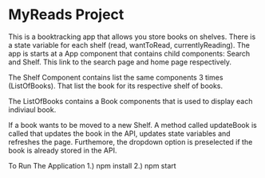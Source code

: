 # MyReads Project

This is a booktracking app that allows you store books on shelves. There is a state variable for each shelf (read, wantToRead, currentlyReading). The app is starts at a App component that contains child components: Search and Shelf. This link to the search page and home page respectively. 

The Shelf Component contains list the same components 3 times (ListOfBooks). That list the book for its respective shelf of books.

The ListOfBooks contains a Book components that is used to display each indiviaul book.

If a book wants to be moved to a new Shelf. A method called updateBook is called that updates the book in the API, updates state variables and refreshes the page. Furthemore, the dropdown option is preselected if the book is already stored in the API.

To Run The Application
1.) npm install
2.) npm start

